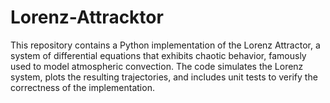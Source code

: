 # Lorenz-Attracktor
This repository contains a Python implementation of the Lorenz Attractor, a system of differential equations that exhibits chaotic behavior, famously used to model atmospheric convection. The code simulates the Lorenz system, plots the resulting trajectories, and includes unit tests to verify the correctness of the implementation.
